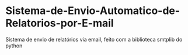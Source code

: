 # Sistema-de-Envio-Automatico-de-Relatorios-por-E-mail
Sistema de envio de relatórios via email, feito com a biblioteca smtplib do python
